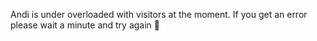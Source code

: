 Andi is under overloaded with visitors at the moment. If you get an error please wait a minute and try again 🙏
